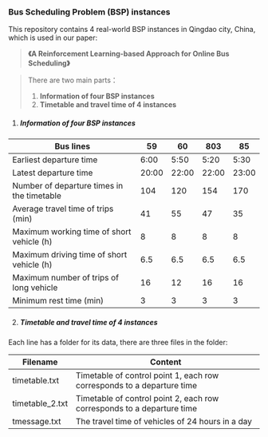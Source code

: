 ### Bus Scheduling Problem (BSP) instances

This repository contains 4 real-world BSP instances in Qingdao city, China, which is used in our paper:

> **《A Reinforcement Learning-based Approach for Online Bus Scheduling》**

> There are two main parts：
>
> 1.  **Information of four BSP instances**
> 2. **Timetable and travel time of 4 instances**

1. ##### Information of four BSP instances

| Bus lines                                  | 59    | 60    | 803   | 85    |
| ------------------------------------------ | ----- | ----- | ----- | ----- |
| Earliest departure time                    | 6:00  | 5:50  | 5:20  | 5:30  |
| Latest departure time                      | 20:00 | 22:00 | 22:00 | 23:00 |
| Number of departure times in the timetable | 104   | 120   | 154   | 170   |
| Average travel time of trips (min)         | 41    | 55    | 47    | 35    |
| Maximum working time of short vehicle (h)  | 8     | 8     | 8     | 8     |
| Maximum driving time of short vehicle (h)  | 6.5   | 6.5   | 6.5   | 6.5   |
| Maximum number of trips of long vehicle    | 16    | 12    | 16    | 16    |
| Minimum rest time (min)                    | 3     | 3     | 3     | 3     |

2. ##### Timetable and travel time of 4 instances

Each line has a folder for its data, there are three files in the folder:

| Filename        | Content                                                      |
| --------------- | ------------------------------------------------------------ |
| timetable.txt   | Timetable of control point 1, each row corresponds to a departure time |
| timetable_2.txt | Timetable of control point 2, each row corresponds to a departure time |
| tmessage.txt    | The travel time of vehicles of 24 hours in a day             |

